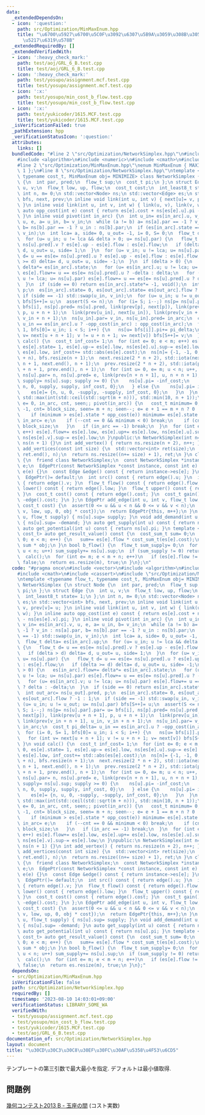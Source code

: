 ```yaml
---
data:
  _extendedDependsOn:
  - icon: ':question:'
    path: src/Optimization/MinMaxEnum.hpp
    title: "\u6700\u5927\u6700\u5C0F\u3092\u6307\u5B9A\u3059\u308B\u305F\u3081\u306E\
      \u5217\u6319\u578B"
  _extendedRequiredBy: []
  _extendedVerifiedWith:
  - icon: ':heavy_check_mark:'
    path: test/aoj/GRL_6_B.test.cpp
    title: test/aoj/GRL_6_B.test.cpp
  - icon: ':heavy_check_mark:'
    path: test/yosupo/assignment.mcf.test.cpp
    title: test/yosupo/assignment.mcf.test.cpp
  - icon: ':x:'
    path: test/yosupo/min_cost_b_flow.test.cpp
    title: test/yosupo/min_cost_b_flow.test.cpp
  - icon: ':x:'
    path: test/yukicoder/1615.MCF.test.cpp
    title: test/yukicoder/1615.MCF.test.cpp
  _isVerificationFailed: true
  _pathExtension: hpp
  _verificationStatusIcon: ':question:'
  attributes:
    links: []
  bundledCode: "#line 2 \"src/Optimization/NetworkSimplex.hpp\"\n#include <vector>\n\
    #include <algorithm>\n#include <numeric>\n#include <cmath>\n#include <cassert>\n\
    #line 2 \"src/Optimization/MinMaxEnum.hpp\"\nenum MinMaxEnum { MAXIMIZE= -1, MINIMIZE=\
    \ 1 };\n#line 8 \"src/Optimization/NetworkSimplex.hpp\"\ntemplate <typename flow_t,\
    \ typename cost_t, MinMaxEnum obj= MINIMIZE> class NetworkSimplex {\n struct Node\
    \ {\n  int par, pred;\n  flow_t sup;\n  cost_t pi;\n };\n struct Edge {\n  int\
    \ u, v;\n  flow_t low, up, flow;\n  cost_t cost;\n  int_least8_t state= 1;\n };\n\
    \ int n, m= 0;\n std::vector<Node> ns;\n std::vector<Edge> es;\n std::vector<int>\
    \ bfs, next, prev;\n inline void link(int u, int v) { next[u]= v, prev[v]= u;\
    \ }\n inline void link(int u, int v, int w) { link(u, v), link(v, w); }\n inline\
    \ auto opp_cost(int e) const { return es[e].cost + ns[es[e].u].pi - ns[es[e].v].pi;\
    \ }\n inline void pivot(int in_arc) {\n  int u_in= es[in_arc].u, v_in= es[in_arc].v,\
    \ u, e, a= u_in, b= v_in;\n  while (a != b) a= ns[a].par == -1 ? v_in : ns[a].par,\
    \ b= ns[b].par == -1 ? u_in : ns[b].par;\n  if (es[in_arc].state == -1) std::swap(u_in,\
    \ v_in);\n  int lca= a, side= 0, u_out= -1, i= 0, S= 0;\n  flow_t delta= es[in_arc].up;\n\
    \  for (u= u_in; u != lca && delta > 0; u= ns[u].par) {\n   flow_t d= u == es[e=\
    \ ns[u].pred].v ? es[e].up - es[e].flow : es[e].flow;\n   if (delta > d) delta=\
    \ d, u_out= u, side= 1;\n  }\n  for (u= v_in; u != lca; u= ns[u].par) {\n   flow_t\
    \ d= u == es[e= ns[u].pred].u ? es[e].up - es[e].flow : es[e].flow;\n   if (delta\
    \ >= d) delta= d, u_out= u, side= -1;\n  }\n  if (delta > 0) {\n   es[in_arc].flow+=\
    \ delta*= es[in_arc].state;\n   for (u= es[in_arc].u; u != lca; u= ns[u].par)\
    \ es[e].flow+= u == es[e= ns[u].pred].u ? -delta : delta;\n   for (u= es[in_arc].v;\
    \ u != lca; u= ns[u].par) es[e].flow+= u == es[e= ns[u].pred].u ? delta : -delta;\n\
    \  }\n  if (side == 0) return es[in_arc].state*= -1, void();\n  int out_arc= ns[u_out].pred,\
    \ p;\n  es[in_arc].state= 0, es[out_arc].state= es[out_arc].flow ? -1 : 1;\n \
    \ if (side == -1) std::swap(u_in, v_in);\n  for (u= u_in; u != u_out; u= ns[u].par)\
    \ bfs[S++]= u;\n  assert(S <= n);\n  for (i= S; i--;) ns[p= ns[u].par].par= u=\
    \ bfs[i], ns[p].pred= ns[u].pred, link(prev[p], next[p]), link(prev[u + n + 1],\
    \ p, u + n + 1);\n  link(prev[u_in], next[u_in]), link(prev[v_in + n + 1], u_in,\
    \ v_in + n + 1);\n  ns[u_in].par= v_in, ns[u_in].pred= in_arc;\n  cost_t pi_delta=\
    \ u_in == es[in_arc].u ? -opp_cost(in_arc) : opp_cost(in_arc);\n  for (i= 0, S=\
    \ 1, bfs[0]= u_in; i < S; i++) {\n   ns[u= bfs[i]].pi+= pi_delta;\n   for (int\
    \ v= next[u + n + 1]; v != u + n + 1; v= next[v]) bfs[S++]= v;\n  }\n }\n void\
    \ calc() {\n  cost_t inf_cost= 1;\n  for (int e= 0; e < m; e++) es[e].flow= 0,\
    \ es[e].state= 1, es[e].up-= es[e].low, ns[es[e].u].sup-= es[e].low, ns[es[e].v].sup+=\
    \ es[e].low, inf_cost+= std::abs(es[e].cost);\n  ns[n]= {-1, -1, 0, 0}, es.resize(m\
    \ + n), bfs.resize(n + 1);\n  next.resize(2 * n + 2), std::iota(next.begin() +\
    \ n + 1, next.end(), n + 1);\n  prev.resize(2 * n + 2), std::iota(prev.begin()\
    \ + n + 1, prev.end(), n + 1);\n  for (int u= 0, e= m; u < n; u++, e++) {\n  \
    \ ns[u].par= n, ns[u].pred= e, link(prev[n + n + 1], u, n + n + 1);\n   if (auto\
    \ supply= ns[u].sup; supply >= 0) {\n    ns[u].pi= -inf_cost;\n    es[e]= {u,\
    \ n, 0, supply, supply, inf_cost, 0};\n   } else {\n    ns[u].pi= inf_cost;\n\
    \    es[e]= {n, u, 0, -supply, -supply, inf_cost, 0};\n   }\n  }\n  int block_size=\
    \ std::max(int(std::ceil(std::sqrt(m + n))), std::min(10, n + 1));\n  for (int\
    \ e= 0, in_arc, cnt, seen;; pivot(in_arc)) {\n   cost_t minimum= 0;\n   for (in_arc=\
    \ -1, cnt= block_size, seen= m + n; seen--; e= e + 1 == m + n ? 0 : e + 1) {\n\
    \    if (minimum > es[e].state * opp_cost(e)) minimum= es[e].state * opp_cost(e),\
    \ in_arc= e;\n    if (--cnt == 0 && minimum < 0) break;\n    if (cnt == 0) cnt=\
    \ block_size;\n   }\n   if (in_arc == -1) break;\n  }\n  for (int e= 0; e < m;\
    \ e++) es[e].flow+= es[e].low, es[e].up+= es[e].low, ns[es[e].u].sup+= es[e].low,\
    \ ns[es[e].v].sup-= es[e].low;\n }\npublic:\n NetworkSimplex(int n= 0): n(n),\
    \ ns(n + 1) {}\n int add_vertex() { return ns.resize(n + 2), n++; }\n std::vector<int>\
    \ add_vertices(const int size) {\n  std::vector<int> ret(size);\n  std::iota(ret.begin(),\
    \ ret.end(), n);\n  return ns.resize((n+= size) + 1), ret;\n }\n class EdgePtr\
    \ {\n  friend class NetworkSimplex;\n  const NetworkSimplex *instance;\n  int\
    \ e;\n  EdgePtr(const NetworkSimplex *const instance, const int e): instance(instance),\
    \ e(e) {}\n  const Edge &edge() const { return instance->es[e]; }\n public:\n\
    \  EdgePtr()= default;\n  int src() const { return edge().u; }\n  int dst() const\
    \ { return edge().v; }\n  flow_t flow() const { return edge().flow; }\n  flow_t\
    \ lower() const { return edge().low; }\n  flow_t upper() const { return edge().up;\
    \ }\n  cost_t cost() const { return edge().cost; }\n  cost_t gain() const { return\
    \ -edge().cost; }\n };\n EdgePtr add_edge(int u, int v, flow_t low, flow_t up,\
    \ cost_t cost) {\n  assert(0 <= u && u < n && 0 <= v && v < n);\n  es.push_back({u,\
    \ v, low, up, 0, obj * cost});\n  return EdgePtr{this, m++};\n }\n void add_supply(int\
    \ u, flow_t supply) { ns[u].sup= supply; }\n void add_demand(int u, flow_t demand)\
    \ { ns[u].sup= -demand; }\n auto get_supply(int u) const { return ns[u].sup; }\n\
    \ auto get_potential(int u) const { return ns[u].pi; }\n template <typename cost_sum_t=\
    \ cost_t> auto get_result_value() const {\n  cost_sum_t sum= 0;\n  for (int e=\
    \ 0; e < m; e++) {\n   sum+= es[e].flow * cost_sum_t(es[e].cost);\n  }\n  return\
    \ sum * obj;\n }\n bool b_flow() {\n  flow_t sum_supply= 0;\n  for (int u= 0;\
    \ u < n; u++) sum_supply+= ns[u].sup;\n  if (sum_supply != 0) return false;\n\
    \  calc();\n  for (int e= m; e < m + n; e++)\n   if (es[e].flow != 0) return es.resize(m),\
    \ false;\n  return es.resize(m), true;\n }\n};\n"
  code: "#pragma once\n#include <vector>\n#include <algorithm>\n#include <numeric>\n\
    #include <cmath>\n#include <cassert>\n#include \"src/Optimization/MinMaxEnum.hpp\"\
    \ntemplate <typename flow_t, typename cost_t, MinMaxEnum obj= MINIMIZE> class\
    \ NetworkSimplex {\n struct Node {\n  int par, pred;\n  flow_t sup;\n  cost_t\
    \ pi;\n };\n struct Edge {\n  int u, v;\n  flow_t low, up, flow;\n  cost_t cost;\n\
    \  int_least8_t state= 1;\n };\n int n, m= 0;\n std::vector<Node> ns;\n std::vector<Edge>\
    \ es;\n std::vector<int> bfs, next, prev;\n inline void link(int u, int v) { next[u]=\
    \ v, prev[v]= u; }\n inline void link(int u, int v, int w) { link(u, v), link(v,\
    \ w); }\n inline auto opp_cost(int e) const { return es[e].cost + ns[es[e].u].pi\
    \ - ns[es[e].v].pi; }\n inline void pivot(int in_arc) {\n  int u_in= es[in_arc].u,\
    \ v_in= es[in_arc].v, u, e, a= u_in, b= v_in;\n  while (a != b) a= ns[a].par ==\
    \ -1 ? v_in : ns[a].par, b= ns[b].par == -1 ? u_in : ns[b].par;\n  if (es[in_arc].state\
    \ == -1) std::swap(u_in, v_in);\n  int lca= a, side= 0, u_out= -1, i= 0, S= 0;\n\
    \  flow_t delta= es[in_arc].up;\n  for (u= u_in; u != lca && delta > 0; u= ns[u].par)\
    \ {\n   flow_t d= u == es[e= ns[u].pred].v ? es[e].up - es[e].flow : es[e].flow;\n\
    \   if (delta > d) delta= d, u_out= u, side= 1;\n  }\n  for (u= v_in; u != lca;\
    \ u= ns[u].par) {\n   flow_t d= u == es[e= ns[u].pred].u ? es[e].up - es[e].flow\
    \ : es[e].flow;\n   if (delta >= d) delta= d, u_out= u, side= -1;\n  }\n  if (delta\
    \ > 0) {\n   es[in_arc].flow+= delta*= es[in_arc].state;\n   for (u= es[in_arc].u;\
    \ u != lca; u= ns[u].par) es[e].flow+= u == es[e= ns[u].pred].u ? -delta : delta;\n\
    \   for (u= es[in_arc].v; u != lca; u= ns[u].par) es[e].flow+= u == es[e= ns[u].pred].u\
    \ ? delta : -delta;\n  }\n  if (side == 0) return es[in_arc].state*= -1, void();\n\
    \  int out_arc= ns[u_out].pred, p;\n  es[in_arc].state= 0, es[out_arc].state=\
    \ es[out_arc].flow ? -1 : 1;\n  if (side == -1) std::swap(u_in, v_in);\n  for\
    \ (u= u_in; u != u_out; u= ns[u].par) bfs[S++]= u;\n  assert(S <= n);\n  for (i=\
    \ S; i--;) ns[p= ns[u].par].par= u= bfs[i], ns[p].pred= ns[u].pred, link(prev[p],\
    \ next[p]), link(prev[u + n + 1], p, u + n + 1);\n  link(prev[u_in], next[u_in]),\
    \ link(prev[v_in + n + 1], u_in, v_in + n + 1);\n  ns[u_in].par= v_in, ns[u_in].pred=\
    \ in_arc;\n  cost_t pi_delta= u_in == es[in_arc].u ? -opp_cost(in_arc) : opp_cost(in_arc);\n\
    \  for (i= 0, S= 1, bfs[0]= u_in; i < S; i++) {\n   ns[u= bfs[i]].pi+= pi_delta;\n\
    \   for (int v= next[u + n + 1]; v != u + n + 1; v= next[v]) bfs[S++]= v;\n  }\n\
    \ }\n void calc() {\n  cost_t inf_cost= 1;\n  for (int e= 0; e < m; e++) es[e].flow=\
    \ 0, es[e].state= 1, es[e].up-= es[e].low, ns[es[e].u].sup-= es[e].low, ns[es[e].v].sup+=\
    \ es[e].low, inf_cost+= std::abs(es[e].cost);\n  ns[n]= {-1, -1, 0, 0}, es.resize(m\
    \ + n), bfs.resize(n + 1);\n  next.resize(2 * n + 2), std::iota(next.begin() +\
    \ n + 1, next.end(), n + 1);\n  prev.resize(2 * n + 2), std::iota(prev.begin()\
    \ + n + 1, prev.end(), n + 1);\n  for (int u= 0, e= m; u < n; u++, e++) {\n  \
    \ ns[u].par= n, ns[u].pred= e, link(prev[n + n + 1], u, n + n + 1);\n   if (auto\
    \ supply= ns[u].sup; supply >= 0) {\n    ns[u].pi= -inf_cost;\n    es[e]= {u,\
    \ n, 0, supply, supply, inf_cost, 0};\n   } else {\n    ns[u].pi= inf_cost;\n\
    \    es[e]= {n, u, 0, -supply, -supply, inf_cost, 0};\n   }\n  }\n  int block_size=\
    \ std::max(int(std::ceil(std::sqrt(m + n))), std::min(10, n + 1));\n  for (int\
    \ e= 0, in_arc, cnt, seen;; pivot(in_arc)) {\n   cost_t minimum= 0;\n   for (in_arc=\
    \ -1, cnt= block_size, seen= m + n; seen--; e= e + 1 == m + n ? 0 : e + 1) {\n\
    \    if (minimum > es[e].state * opp_cost(e)) minimum= es[e].state * opp_cost(e),\
    \ in_arc= e;\n    if (--cnt == 0 && minimum < 0) break;\n    if (cnt == 0) cnt=\
    \ block_size;\n   }\n   if (in_arc == -1) break;\n  }\n  for (int e= 0; e < m;\
    \ e++) es[e].flow+= es[e].low, es[e].up+= es[e].low, ns[es[e].u].sup+= es[e].low,\
    \ ns[es[e].v].sup-= es[e].low;\n }\npublic:\n NetworkSimplex(int n= 0): n(n),\
    \ ns(n + 1) {}\n int add_vertex() { return ns.resize(n + 2), n++; }\n std::vector<int>\
    \ add_vertices(const int size) {\n  std::vector<int> ret(size);\n  std::iota(ret.begin(),\
    \ ret.end(), n);\n  return ns.resize((n+= size) + 1), ret;\n }\n class EdgePtr\
    \ {\n  friend class NetworkSimplex;\n  const NetworkSimplex *instance;\n  int\
    \ e;\n  EdgePtr(const NetworkSimplex *const instance, const int e): instance(instance),\
    \ e(e) {}\n  const Edge &edge() const { return instance->es[e]; }\n public:\n\
    \  EdgePtr()= default;\n  int src() const { return edge().u; }\n  int dst() const\
    \ { return edge().v; }\n  flow_t flow() const { return edge().flow; }\n  flow_t\
    \ lower() const { return edge().low; }\n  flow_t upper() const { return edge().up;\
    \ }\n  cost_t cost() const { return edge().cost; }\n  cost_t gain() const { return\
    \ -edge().cost; }\n };\n EdgePtr add_edge(int u, int v, flow_t low, flow_t up,\
    \ cost_t cost) {\n  assert(0 <= u && u < n && 0 <= v && v < n);\n  es.push_back({u,\
    \ v, low, up, 0, obj * cost});\n  return EdgePtr{this, m++};\n }\n void add_supply(int\
    \ u, flow_t supply) { ns[u].sup= supply; }\n void add_demand(int u, flow_t demand)\
    \ { ns[u].sup= -demand; }\n auto get_supply(int u) const { return ns[u].sup; }\n\
    \ auto get_potential(int u) const { return ns[u].pi; }\n template <typename cost_sum_t=\
    \ cost_t> auto get_result_value() const {\n  cost_sum_t sum= 0;\n  for (int e=\
    \ 0; e < m; e++) {\n   sum+= es[e].flow * cost_sum_t(es[e].cost);\n  }\n  return\
    \ sum * obj;\n }\n bool b_flow() {\n  flow_t sum_supply= 0;\n  for (int u= 0;\
    \ u < n; u++) sum_supply+= ns[u].sup;\n  if (sum_supply != 0) return false;\n\
    \  calc();\n  for (int e= m; e < m + n; e++)\n   if (es[e].flow != 0) return es.resize(m),\
    \ false;\n  return es.resize(m), true;\n }\n};"
  dependsOn:
  - src/Optimization/MinMaxEnum.hpp
  isVerificationFile: false
  path: src/Optimization/NetworkSimplex.hpp
  requiredBy: []
  timestamp: '2023-08-10 14:03:01+09:00'
  verificationStatus: LIBRARY_SOME_WA
  verifiedWith:
  - test/yosupo/assignment.mcf.test.cpp
  - test/yosupo/min_cost_b_flow.test.cpp
  - test/yukicoder/1615.MCF.test.cpp
  - test/aoj/GRL_6_B.test.cpp
documentation_of: src/Optimization/NetworkSimplex.hpp
layout: document
title: "\u30CD\u30C3\u30C8\u30EF\u30FC\u30AF\u5358\u4F53\u6CD5"
---
```

テンプレートの第三引数で最大最小を指定. デフォルトは最小値取得.
## 問題例
[幾何コンテスト2013 B - 玉座の間](https://atcoder.jp/contests/geocon2013/tasks/geocon2013_b) (コスト実数)